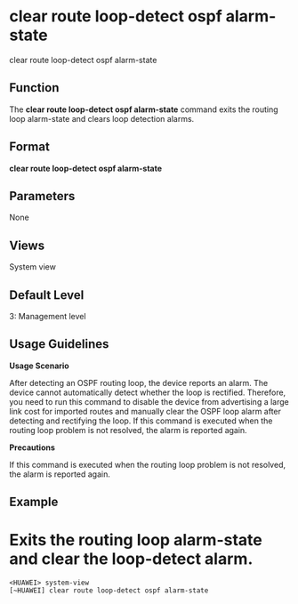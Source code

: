 clear route loop-detect ospf alarm-state
========================================

clear route loop-detect ospf alarm-state

Function
--------



The **clear route loop-detect ospf alarm-state** command exits the routing loop alarm-state and clears loop detection alarms.




Format
------

**clear route loop-detect ospf alarm-state**


Parameters
----------

None

Views
-----

System view


Default Level
-------------

3: Management level


Usage Guidelines
----------------

**Usage Scenario**

After detecting an OSPF routing loop, the device reports an alarm. The device cannot automatically detect whether the loop is rectified. Therefore, you need to run this command to disable the device from advertising a large link cost for imported routes and manually clear the OSPF loop alarm after detecting and rectifying the loop. If this command is executed when the routing loop problem is not resolved, the alarm is reported again.

**Precautions**

If this command is executed when the routing loop problem is not resolved, the alarm is reported again.


Example
-------

# Exits the routing loop alarm-state and clear the loop-detect alarm.
```
<HUAWEI> system-view
[~HUAWEI] clear route loop-detect ospf alarm-state

```